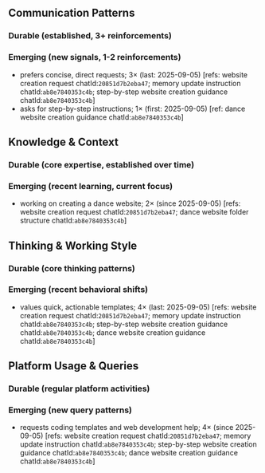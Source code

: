 ## Communication Patterns
### Durable (established, 3+ reinforcements)

### Emerging (new signals, 1-2 reinforcements)
- prefers concise, direct requests; 3× (last: 2025-09-05) [refs: website creation request chatId:`20851d7b2eba47`; memory update instruction chatId:`ab8e7840353c4b`; step-by-step website creation guidance chatId:`ab8e7840353c4b`]
- asks for step-by-step instructions; 1× (first: 2025-09-05) [ref: dance website creation guidance chatId:`ab8e7840353c4b`]

## Knowledge & Context
### Durable (core expertise, established over time)

### Emerging (recent learning, current focus)
- working on creating a dance website; 2× (since 2025-09-05) [refs: website creation request chatId:`20851d7b2eba47`; dance website folder structure chatId:`ab8e7840353c4b`]

## Thinking & Working Style
### Durable (core thinking patterns)

### Emerging (recent behavioral shifts)
- values quick, actionable templates; 4× (last: 2025-09-05) [refs: website creation request chatId:`20851d7b2eba47`; memory update instruction chatId:`ab8e7840353c4b`; step-by-step website creation guidance chatId:`ab8e7840353c4b`; dance website creation guidance chatId:`ab8e7840353c4b`]

## Platform Usage & Queries
### Durable (regular platform activities)

### Emerging (new query patterns)
- requests coding templates and web development help; 4× (since 2025-09-05) [refs: website creation request chatId:`20851d7b2eba47`; memory update instruction chatId:`ab8e7840353c4b`; step-by-step website creation guidance chatId:`ab8e7840353c4b`; dance website creation guidance chatId:`ab8e7840353c4b`]